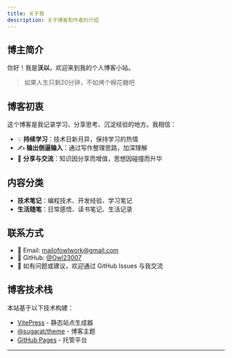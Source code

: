 ```yaml
---
title: 关于我
description: 关于博客和作者的介绍
---
```


## 博主简介

你好！我是**沃以**，欢迎来到我的个人博客小站。

> 如果人生只剩20分钟，不如烤个棉花糖吧

## 博客初衷

这个博客是我记录学习、分享思考、沉淀经验的地方。我相信：

- 💡 **持续学习**：技术日新月异，保持学习的热情
- ✍️ **输出倒逼输入**：通过写作整理思路，加深理解
- 🤝 **分享与交流**：知识因分享而增值，思想因碰撞而升华

## 内容分类

- **技术笔记**：编程技术、开发经验、学习笔记
- **生活随笔**：日常感悟、读书笔记、生活记录

## 联系方式

- 📧 Email: <mailofowlwork@gmail.com>
- 🐙 GitHub: [@Owl23007](https://github.com/Owl23007)
- 💬 如有问题或建议，欢迎通过 GitHub Issues 与我交流

## 博客技术栈

本站基于以下技术构建：

- [VitePress](https://vitepress.dev/) - 静态站点生成器
- [@sugarat/theme](https://theme.sugarat.top/) - 博客主题
- [GitHub Pages](https://pages.github.com/) - 托管平台

---
